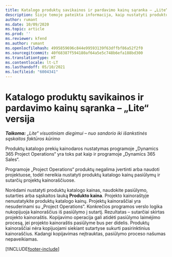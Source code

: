 ```yaml
---
title: Katalogo produktų savikainos ir pardavimo kainų sąranka – „Lite“ versija
description: Šioje temoje pateikta informacija, kaip nustatyti produktų kataloge esančių prekių savikainą ir pardavimo tarifus.
author: rumant
ms.date: 10/09/2020
ms.topic: article
ms.prod: ''
ms.reviewer: kfend
ms.author: rumant
ms.openlocfilehash: 4995859696c844e99593139f63dffbf86a52f2f0
ms.sourcegitcommit: 40f68387f594180af64a5e5c748b6efa188bd300
ms.translationtype: HT
ms.contentlocale: lt-LT
ms.lasthandoff: 05/10/2021
ms.locfileid: "6004341"
---
```

# <a name="set-up-cost-and-sales-rates-for-catalog-products---lite"></a>Katalogo produktų savikainos ir pardavimo kainų sąranka – „Lite“ versija

_**Taikoma:** „Lite“ visuotiniam diegimui – nuo sandorio iki išankstinės sąskaitos faktūros kūrimo_


Produktų katalogo prekių kainodaros nustatymas programoje „Dynamics 365 Project Operations“ yra toks pat kaip ir programoje „Dynamics 365 Sales“.

Programoje „Project Operations“ produktų negalima įvertinti arba naudoti projektuose, todėl nereikia nustatyti produktų katalogo kainų pasiūlymų ir sutarčių projektų kainoraščiuose.

Norėdami nustatyti produktų katalogo kainas, naudokite pasiūlymo, sutarties arba sąskaitos lauką **Produkto kaina**. Projekto kainoraštyje nenustatykite produktų katalogo kainų. Projektų kainoraščiai yra nesuderinami su „Project Operations“. Konkrečios programos verslo logika nukopijuoja kainoraščius iš pasiūlymo į sutartį. Rezultatas – sutarčiai skirtas projekto kainoraštis. Kopijavimo operacija gali atidėti pasiūlymo laimėjimo procesą, jei projekto kainoraštis pasiūlyme bus per didelis. Produktų kainoraščiai nėra kopijuojami siekiant sutartyse sukurti pasirinktinius kainoraščius. Kadangi kopijavimas neįtrauktas, pasiūlymo proceso našumas nepaveikiamas.


[!INCLUDE[footer-include](../../includes/footer-banner.md)]